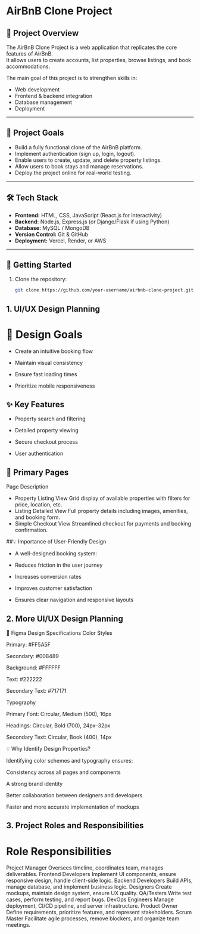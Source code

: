 # AirBnB Clone Project

## 📌 Project Overview
The AirBnB Clone Project is a web application that replicates the core features of AirBnB.  
It allows users to create accounts, list properties, browse listings, and book accommodations.  

The main goal of this project is to strengthen skills in:
- Web development
- Frontend & backend integration
- Database management
- Deployment

---

## 🎯 Project Goals
- Build a fully functional clone of the AirBnB platform.
- Implement authentication (sign up, login, logout).
- Enable users to create, update, and delete property listings.
- Allow users to book stays and manage reservations.
- Deploy the project online for real-world testing.

---

## 🛠 Tech Stack
- **Frontend:** HTML, CSS, JavaScript (React.js for interactivity)  
- **Backend:** Node.js, Express.js (or Django/Flask if using Python)  
- **Database:** MySQL / MongoDB  
- **Version Control:** Git & GitHub  
- **Deployment:** Vercel, Render, or AWS  

---

## 🚀 Getting Started
1. Clone the repository:
   ```bash
   git clone https://github.com/your-username/airbnb-clone-project.git
   

## 1. UI/UX Design Planning

# 🎯 Design Goals

- Create an intuitive booking flow

- Maintain visual consistency

- Ensure fast loading times

- Prioritize mobile responsiveness

## ✨ Key Features

- Property search and filtering

- Detailed property viewing

- Secure checkout process

- User authentication

## 📄 Primary Pages

Page	                                     Description

- Property Listing View	         Grid display of available properties with filters for price, location, etc.
- Listing Detailed View	         Full property details including images, amenities, and booking form.
- Simple Checkout View          	Streamlined checkout for payments and booking confirmation.

##💡 Importance of User-Friendly Design

- A well-designed booking system:

- Reduces friction in the user journey

- Increases conversion rates

- Improves customer satisfaction

- Ensures clear navigation and responsive layouts

## 2. More UI/UX Design Planning
🎨 Figma Design Specifications
Color Styles

Primary: #FF5A5F

Secondary: #008489

Background: #FFFFFF

Text: #222222

Secondary Text: #717171

Typography

Primary Font: Circular, Medium (500), 16px

Headings: Circular, Bold (700), 24px–32px

Secondary Text: Circular, Book (400), 14px

💡 Why Identify Design Properties?

Identifying color schemes and typography ensures:

Consistency across all pages and components

A strong brand identity

Better collaboration between designers and developers

Faster and more accurate implementation of mockups


## 3. Project Roles and Responsibilities
# Role	                       Responsibilities
Project Manager	         Oversees timeline, coordinates team, manages deliverables.
Frontend Developers	      Implement UI components, ensure responsive design, handle client-side logic.
Backend Developers	      Build APIs, manage database, and implement business logic.
Designers	               Create mockups, maintain design system, ensure UX quality.
QA/Testers              	Write test cases, perform testing, and report bugs.
DevOps Engineers	         Manage deployment, CI/CD pipeline, and server infrastructure.
Product Owner           	Define requirements, prioritize features, and represent stakeholders.
Scrum Master	            Facilitate agile processes, remove blockers, and organize team meetings.
